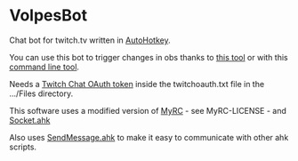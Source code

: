 # VolpesBot
 Chat bot for twitch.tv written in [AutoHotkey](http://ahkscript.org/).

You can use this bot to trigger changes in obs thanks to [this tool](https://obsproject.com/forum/resources/nuttys-official-obs-commander-noobs-cmdr.1178/) or with this [command line tool](https://obsproject.com/forum/resources/command-line-tool-for-obs-websocket-plugin-windows.615/).

Needs a [Twitch Chat OAuth token](https://twitchapps.com/tmi/) inside the twitchoauth.txt file in the .../Files directory.

This software uses a modified version of [MyRC](https://github.com/G33kDude/MyRC) - see MyRC-LICENSE - and [Socket.ahk](https://github.com/G33kDude/Socket.ahk)

Also uses [SendMessage.ahk](https://autohotkey.com/board/topic/77796-senddata-sending-data-between-scripts-with-sendmessage/) to make it easy to communicate with other ahk scripts.